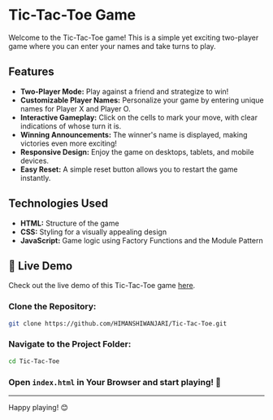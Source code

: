 # Tic-Tac-Toe Game

Welcome to the Tic-Tac-Toe game! This is a simple yet exciting two-player game where you can enter your names and take turns to play.

## Features

-  **Two-Player Mode:** Play against a friend and strategize to win!
-  **Customizable Player Names:** Personalize your game by entering unique names for Player X and Player O.
-  **Interactive Gameplay:** Click on the cells to mark your move, with clear indications of whose turn it is.
-  **Winning Announcements:** The winner's name is displayed, making victories even more exciting!
-  **Responsive Design:** Enjoy the game on desktops, tablets, and mobile devices.
-  **Easy Reset:** A simple reset button allows you to restart the game instantly.

##  Technologies Used

- **HTML:** Structure of the game
- **CSS:** Styling for a visually appealing design
- **JavaScript:** Game logic using Factory Functions and the Module Pattern

## 🚀 Live Demo

Check out the live demo of this Tic-Tac-Toe game [here](https://himanshiwanjari.github.io/Tic-Tac-Toe/).

### Clone the Repository:
```bash
git clone https://github.com/HIMANSHIWANJARI/Tic-Tac-Toe.git
```

### Navigate to the Project Folder:
```bash
cd Tic-Tac-Toe
```

### Open `index.html` in Your Browser and start playing! 🎉

---
Happy playing! 😊
```` ▋
